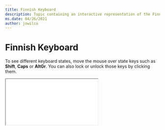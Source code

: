 ```yaml
--- 
title: Finnish Keyboard 
description: Topic containing an interactive representation of the Finnish Keyboard 
ms.date: 04/26/2021 
author: jowilco 
--- 
```

 
# Finnish Keyboard 
 
To see different keyboard states, move the mouse over state keys such as **Shift**, **Caps** or **AltGr**. You can also lock or unlock those keys by clicking them. 
 
<iframe src="kbdfi.html"></iframe> 
